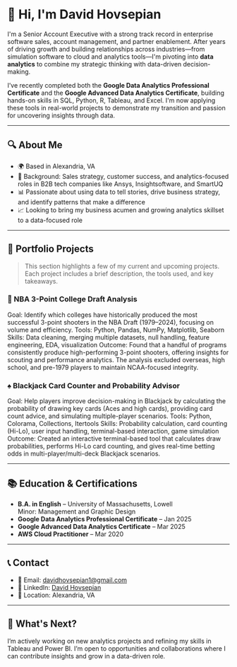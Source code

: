 
# 👋 Hi, I'm David Hovsepian

I'm a Senior Account Executive with a strong track record in enterprise software sales, account management, and partner enablement. After years of driving growth and building relationships across industries—from simulation software to cloud and analytics tools—I'm pivoting into **data analytics** to combine my strategic thinking with data-driven decision-making.

I’ve recently completed both the **Google Data Analytics Professional Certificate** and the **Google Advanced Data Analytics Certificate**, building hands-on skills in SQL, Python, R, Tableau, and Excel. I'm now applying these tools in real-world projects to demonstrate my transition and passion for uncovering insights through data.

---

## 🔍 About Me

- 🌍 Based in Alexandria, VA  
- 🎯 Background: Sales strategy, customer success, and analytics-focused roles in B2B tech companies like Ansys, Insightsoftware, and SmartUQ  
- 📊 Passionate about using data to tell stories, drive business strategy, and identify patterns that make a difference  
- 📈 Looking to bring my business acumen and growing analytics skillset to a data-focused role  

---

## 📁 Portfolio Projects

> This section highlights a few of my current and upcoming projects. Each project includes a brief description, the tools used, and key takeaways.

### 🏀 NBA 3-Point College Draft Analysis
Goal: Identify which colleges have historically produced the most successful 3-point shooters in the NBA Draft (1979–2024), focusing on volume and efficiency.
Tools: Python, Pandas, NumPy, Matplotlib, Seaborn
Skills: Data cleaning, merging multiple datasets, null handling, feature engineering, EDA, visualization
Outcome: Found that a handful of programs consistently produce high-performing 3-point shooters, offering insights for scouting and performance analytics. The analysis excluded overseas, high school, and pre-1979 players to maintain NCAA-focused integrity.

### ♠️ Blackjack Card Counter and Probability Advisor
Goal: Help players improve decision-making in Blackjack by calculating the probability of drawing key cards (Aces and high cards), providing card count advice, and simulating multiple-player scenarios.
Tools: Python, Colorama, Collections, Itertools
Skills: Probability calculation, card counting (Hi-Lo), user input handling, terminal-based interaction, game simulation
Outcome: Created an interactive terminal-based tool that calculates draw probabilities, performs Hi-Lo card counting, and gives real-time betting odds in multi-player/multi-deck Blackjack scenarios.

---

## 📚 Education & Certifications

- **B.A. in English** – University of Massachusetts, Lowell  
  Minor: Management and Graphic Design  
- **Google Data Analytics Professional Certificate** – Jan 2025  
- **Google Advanced Data Analytics Certificate** – Mar 2025  
- **AWS Cloud Practitioner** – Mar 2020  

---

## 📞 Contact

- 📧 Email: [davidhovsepian1@gmail.com](mailto:davidhovsepian1@gmail.com)  
- 💼 LinkedIn: [David Hovsepian](https://www.linkedin.com/in/davidhovsepian)  
- 📍 Location: Alexandria, VA  

---

## 🚀 What's Next?

I’m actively working on new analytics projects and refining my skills in Tableau and Power BI. I’m open to opportunities and collaborations where I can contribute insights and grow in a data-driven role.
